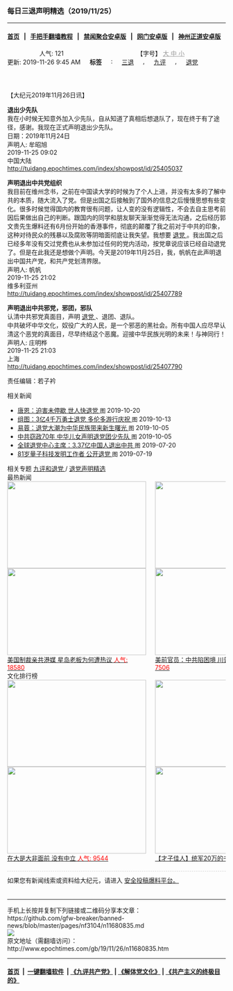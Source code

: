### 每日三退声明精选（2019/11/25）
------------------------

#### [首页](https://github.com/gfw-breaker/banned-news/blob/master/README.md) &nbsp;&nbsp;|&nbsp;&nbsp; [手把手翻墙教程](https://github.com/gfw-breaker/guides/wiki) &nbsp;&nbsp;|&nbsp;&nbsp; [禁闻聚合安卓版](https://github.com/gfw-breaker/bn-android) &nbsp;&nbsp;|&nbsp;&nbsp; [网门安卓版](https://github.com/oGate2/oGate) &nbsp;&nbsp;|&nbsp;&nbsp; [神州正道安卓版](https://github.com/SzzdOgate/update) 



<div class="column" id="artbody" itemprop="articleBody">
 <header role="heading">
  <div class="large-12 medium-12 small-12 columns articleBodyTopBar" id="topbar">
   <div class="large-9 medium-9 small-12 column" id="v2015_share">
    <a class="facebook-round icons" href="https://www.facebook.com/sharer/sharer.php?u=http://www.epochtimes.com/gb/19/11/26/n11680835.htm" target="_blank">
    </a>
    <a class="twitter-round icons" href="https://twitter.com/intent/tweet?text=%E6%AF%8F%E6%97%A5%E4%B8%89%E9%80%80%E8%81%B2%E6%98%8E%E7%B2%BE%E9%81%B8%EF%BC%882019%2F11%2F25%EF%BC%89&amp;via=dajiyuan&amp;url=http://www.epochtimes.com/gb/19/11/26/n11680835.htm" target="_blank">
    </a>
    <a class="email-round icons" displaytext="Email" href="mailto:?subject=%E6%AF%8F%E6%97%A5%E4%B8%89%E9%80%80%E8%81%B2%E6%98%8E%E7%B2%BE%E9%81%B8%EF%BC%882019%2F11%2F25%EF%BC%89&amp;body=%E6%AF%8F%E6%97%A5%E4%B8%89%E9%80%80%E8%81%B2%E6%98%8E%E7%B2%BE%E9%81%B8%EF%BC%882019%2F11%2F25%EF%BC%89%20http://www.epochtimes.com/gb/19/11/26/n11680835.htm" target="_top">
    </a>
    <span class="stButton">
     <span class="stLarge">
      <a class="djy-fonts icons" href="http://www.epochtimes.com/b5/19/11/26/n11680835.htm">
      </a>
     </span>
    </span>
    <span class="stButton">
     <span class="stLarge">
      <a class="story_function djy-print icons" href="#Print" onclick="window.print(); return false;" rel="nofollow" target="_blank">
      </a>
     </span>
    </span>
    <span class="stButton">
     <span class="pageview">
      人气: 121
     </span>
    </span>
   </div>
   <div class="large-3 medium-3 small-12 column">
    【字号】
    <a href="#" onclick="changeArticleFont('b');return false;" style="color: rgb(153, 153, 153);">
     大
    </a>
    <a href="#" onclick="changeArticleFont('m');return false;" style="color: rgb(153, 153, 153);">
     中
    </a>
    <a class="textLink" href="#" onclick="changeArticleFont('s');return false;" style="color: rgb(153, 153, 153);">
     小
    </a>
   </div>
   <div class="clear">
   </div>
  </div>
  <div class="mbottom10 large-12 medium-12 small-12 columns">
   <time datetime="2019-11-26T09:45:02+08:00">
    更新: 2019-11-26 9:45 AM
   </time>
   <span style="font-weight: bold;">
    标签
   </span>
   :
   <span style="display: none;">
    tags:
   </span>
   <a href="http://www.epochtimes.com/gb/tag/%E4%B8%89%E9%80%80.html" rel="tag">
    三退
   </a>
   ,
   <a href="http://www.epochtimes.com/gb/tag/%E4%B9%9D%E8%AF%84.html" rel="tag">
    九评
   </a>
   ,
   <a href="http://www.epochtimes.com/gb/tag/%E9%80%80%E5%85%9A.html" rel="tag">
    退党
   </a>
  </div>
 </header>
 <!-- article content begin -->
 <p>
  【大纪元2019年11月26日讯】
 </p>
 <p>
  <strong>
   退出少先队
  </strong>
  <br/>
  我在小时候无知意外加入少先队，自从知道了真相后想退队了，现在终于有了途径，感谢。我现在正式声明退出少先队。
  <br/>
  日期：2019年11月24日
  <br/>
  声明人: 牟昭旭
  <br/>
  2019-11-25 09:02
  <br/>
  中国大陆
  <br/>
  <a href="http://tuidang.epochtimes.com/index/showpost/id/25405037">
   http://tuidang.epochtimes.com/index/showpost/id/25405037
  </a>
 </p>
 <p>
  <strong>
   声明退出中共党组织
  </strong>
  <br/>
  我目前在维州念书，之前在中国读大学的时候为了个人上进，并没有太多的了解中共的本质，随大流入了党。但是出国之后接触到了国外的信息之后慢慢思想有些变化。很多时候觉得国内的教育很有问题，让人变的没有逻辑性，不会去自主思考前因后果做出自己的判断。跟国内的同学和朋友聊天渐渐觉得无法沟通，之后经历郭文贵先生爆料还有6月份开始的香港事件，彻底的颠覆了我之前对于中共的印象，这种对待民众的残暴以及腐败等阴暗面彻底让我失望。我想要
  <a href="http://www.epochtimes.com/gb/tag/%E9%80%80%E5%85%9A.html">
   退党
  </a>
  。我出国之后已经多年没有交过党费也从未参加过任何的党内活动，按党章说应该已经自动退党了。但是在此我还是想做个声明。今天是2019年11月25日，我，帆帆在此声明退出中国共产党，和共产党划清界限。
  <br/>
  声明人: 帆帆
  <br/>
  2019-11-25 21:02
  <br/>
  维多利亚州
  <br/>
  <a href="http://tuidang.epochtimes.com/index/showpost/id/25407789">
   http://tuidang.epochtimes.com/index/showpost/id/25407789
  </a>
 </p>
 <p>
  <strong>
   声明退出中共邪党，邪团，邪队
  </strong>
  <br/>
  认清中共邪党真面目，声明
  <a href="http://www.epochtimes.com/gb/tag/%E9%80%80%E5%85%9A.html">
   退党
  </a>
  、退团、退队。
  <br/>
  中共破坏中华文化，奴役广大的人民，是一个邪恶的黑社会。所有中国人应尽早认清这个恶党的真面目，尽早终结这个恶魔。迎接中华民族光明的未来！与神同行！
  <br/>
  声明人: 庄明桦
  <br/>
  2019-11-25 21:03
  <br/>
  上海
  <br/>
  <a href="http://tuidang.epochtimes.com/index/showpost/id/25407790">
   http://tuidang.epochtimes.com/index/showpost/id/25407790
  </a>
 </p>
 <p>
  责任编辑：若子衿
 </p>
 <!-- article content end -->
 <div id="below_article_ad">
  <div id="below_article_ad_inner">
  </div>
 </div>
 <aside role="complementary">
  <div class="large-12 medium-12 column" id="related">
   <div class="related-news">
    相关新闻
    <span class="triangle">
    </span>
   </div>
   <div class="related-list">
    <ul class="related-posts">
     <li>
      <span>
       <a href="http://www.epochtimes.com/gb/19/10/19/n11599540.htm">
       </a>
      </span>
      <span class="dot1 icons">
       <a href="http://www.epochtimes.com/gb/19/10/19/n11599540.htm">
       </a>
      </span>
      <span class="post-title">
       <a href="http://www.epochtimes.com/gb/19/10/19/n11599540.htm">
        唐恩：迫害未停歇 世人快退党
       </a>
       <font class="tu" style="font-size:13px;">
        图
       </font>
       <span class="post-date">
        2019-10-20
       </span>
      </span>
     </li>
     <li>
      <span>
       <a href="http://www.epochtimes.com/gb/19/10/13/n11584806.htm">
       </a>
      </span>
      <span class="dot2 icons">
       <a href="http://www.epochtimes.com/gb/19/10/13/n11584806.htm">
       </a>
      </span>
      <span class="post-title">
       <a href="http://www.epochtimes.com/gb/19/10/13/n11584806.htm">
        组图：3亿4千万勇士退党 多伦多游行庆祝
       </a>
       <font class="tu" style="font-size:13px;">
        图
       </font>
       <span class="post-date">
        2019-10-13
       </span>
      </span>
     </li>
     <li>
      <span>
       <a href="http://www.epochtimes.com/gb/19/10/5/n11569920.htm">
       </a>
      </span>
      <span class="dot3 icons">
       <a href="http://www.epochtimes.com/gb/19/10/5/n11569920.htm">
       </a>
      </span>
      <span class="post-title">
       <a href="http://www.epochtimes.com/gb/19/10/5/n11569920.htm">
        易蓉：退党大潮为中华民族带来新生曙光
       </a>
       <font class="tu" style="font-size:13px;">
        图
       </font>
       <span class="post-date">
        2019-10-05
       </span>
      </span>
     </li>
     <li>
      <span>
       <a href="http://www.epochtimes.com/gb/19/10/1/n11559279.htm">
       </a>
      </span>
      <span class="dot4 icons">
       <a href="http://www.epochtimes.com/gb/19/10/1/n11559279.htm">
       </a>
      </span>
      <span class="post-title">
       <a href="http://www.epochtimes.com/gb/19/10/1/n11559279.htm">
        中共窃政70年 中华儿女声明退党团少先队
       </a>
       <font class="tu" style="font-size:13px;">
        图
       </font>
       <span class="post-date">
        2019-10-05
       </span>
      </span>
     </li>
     <li>
      <span>
       <a href="http://www.epochtimes.com/gb/19/7/16/n11389022.htm">
       </a>
      </span>
      <span class="dot5 icons">
       <a href="http://www.epochtimes.com/gb/19/7/16/n11389022.htm">
       </a>
      </span>
      <span class="post-title">
       <a href="http://www.epochtimes.com/gb/19/7/16/n11389022.htm">
        全球退党中心主席：3.37亿中国人退出中共
       </a>
       <font class="tu" style="font-size:13px;">
        图
       </font>
       <span class="post-date">
        2019-07-20
       </span>
      </span>
     </li>
     <li>
      <span>
       <a href="http://www.epochtimes.com/gb/19/7/19/n11394585.htm">
       </a>
      </span>
      <span class="dot6 icons">
       <a href="http://www.epochtimes.com/gb/19/7/19/n11394585.htm">
       </a>
      </span>
      <span class="post-title">
       <a href="http://www.epochtimes.com/gb/19/7/19/n11394585.htm">
        81岁量子科技发明工作者 公开退党
       </a>
       <font class="tu" style="font-size:13px;">
        图
       </font>
       <span class="post-date">
        2019-07-19
       </span>
      </span>
     </li>
    </ul>
   </div>
  </div>
  <div class="mbottom10 mtop10 large-12 medium-12 small-12 left" id="relatedFocus">
   <span>
    相关专题
   </span>
   <a href="http://www.epochtimes.com/gb/nf3046.htm" rel="tag">
    九评和退党
   </a>
   /
   <a href="http://www.epochtimes.com/gb/nf3104.htm" rel="tag">
    退党声明精选
   </a>
  </div>
  <div class="article_bottom column" id="v2015_content_bottom">
   <div class="block-wrap">
    <div class="box_header boxTitle">
     最热新闻
    </div>
    <div class="border large-12 medium-12 small-12 columns">
     <div class="large-12 medium-12 small-12 columns">
      <div class="large-6 medium-6 small-6 left imagepost">
       <a href="http://www.epochtimes.com/gb/19/12/10/n11714459.htm" title="美国制裁亲共港媒 星岛老板为何遭热议">
        <img alt="" class="lazy attachment-djy_320_200 size-djy_320_200 wp-post-image" data-src="http://i.epochtimes.com/assets/uploads/2019/12/1912010333182188-320x200.jpg" height="200" src="/assets/themes/djy/images/white.png" width="320">
         <noscript>
          <img alt="" class="attachment-djy_320_200 size-djy_320_200 wp-post-image" height="200" src="http://i.epochtimes.com/assets/uploads/2019/12/1912010333182188-320x200.jpg" width="320"/>
         </noscript>
         <div>
          美国制裁亲共港媒 星岛老板为何遭热议
          <font color="red">
           人气: 18580
          </font>
         </div>
        </img>
       </a>
      </div>
      <div class="large-6 medium-6 small-6 left imagepost">
       <a href="http://www.epochtimes.com/gb/19/12/11/n11716613.htm" title="美前官员：中共陷困境 川普不需要贸易协议">
        <img alt="" class="lazy attachment-djy_320_200 size-djy_320_200 wp-post-image" data-src="http://i.epochtimes.com/assets/uploads/2019/12/GettyImages-1180494134-1-320x200.jpg" height="200" src="/assets/themes/djy/images/white.png" width="320">
         <noscript>
          <img alt="" class="attachment-djy_320_200 size-djy_320_200 wp-post-image" height="200" src="http://i.epochtimes.com/assets/uploads/2019/12/GettyImages-1180494134-1-320x200.jpg" width="320"/>
         </noscript>
         <div>
          美前官员：中共陷困境 川普不需要贸易协议
          <font color="red">
           人气: 7506
          </font>
         </div>
        </img>
       </a>
      </div>
     </div>
     <div class="large-12 medium-12 small-12 columns">
      <div class="large-6 medium-6 small-6 left imagepost">
       <a href="http://www.epochtimes.com/gb/19/12/11/n11716774.htm" title="初学格斗被安排与冠军对打 大学生被踢命危">
        <img alt="" class="lazy attachment-djy_320_200 size-djy_320_200 wp-post-image" data-src="http://i.epochtimes.com/assets/uploads/2019/12/Untitled-2-320x200.gif" height="200" src="/assets/themes/djy/images/white.png" width="320">
         <noscript>
          <img alt="" class="attachment-djy_320_200 size-djy_320_200 wp-post-image" height="200" src="http://i.epochtimes.com/assets/uploads/2019/12/Untitled-2-320x200.gif" width="320"/>
         </noscript>
         <div>
          初学格斗被安排与冠军对打 大学生被踢命危
          <font color="red">
           人气: 6471
          </font>
         </div>
        </img>
       </a>
      </div>
      <div class="large-6 medium-6 small-6 left imagepost">
       <a href="http://www.epochtimes.com/gb/19/12/11/n11716656.htm" title="疫情扩大 哈尔滨再有13名学生感染布病">
        <img alt="" class="lazy attachment-djy_320_200 size-djy_320_200 wp-post-image" data-src="http://i.epochtimes.com/assets/uploads/2008/06/806120829481093-320x200.jpg" height="200" src="/assets/themes/djy/images/white.png" width="320"/>
        <noscript>
         <img alt="" class="attachment-djy_320_200 size-djy_320_200 wp-post-image" height="200" src="http://i.epochtimes.com/assets/uploads/2008/06/806120829481093-320x200.jpg" width="320"/>
        </noscript>
        <div>
         疫情扩大 哈尔滨再有13名学生感染布病
         <font color="red">
          人气: 5594
         </font>
        </div>
       </a>
      </div>
     </div>
     <div class="large-12 medium-12 small-12 columns">
     </div>
    </div>
   </div>
   <div class="block-wrap">
    <div class="box_header boxTitle">
     文化排行榜
    </div>
    <div class="border large-12 medium-12 small-12 columns">
     <div class="large-12 medium-12 small-12 columns">
      <div class="large-6 medium-6 small-6 left imagepost">
       <a href="http://www.epochtimes.com/gb/19/11/26/n11682462.htm" title="在大是大非面前 没有中立">
        <span style="height: 200px">
         <img alt="" class="lazy attachment-djy_320_200 size-djy_320_200 wp-post-image" data-src="http://i.epochtimes.com/assets/uploads/2016/01/1601160748421695-320x200.jpg" height="200" src="/assets/themes/djy/images/white.png" width="320"/>
         <noscript>
          <img alt="" class="attachment-djy_320_200 size-djy_320_200 wp-post-image" height="200" src="http://i.epochtimes.com/assets/uploads/2016/01/1601160748421695-320x200.jpg" width="320"/>
         </noscript>
        </span>
        <div>
         在大是大非面前 没有中立
         <font color="red">
          人气: 9544
         </font>
        </div>
       </a>
      </div>
      <div class="large-6 medium-6 small-6 left imagepost">
       <a href="http://www.epochtimes.com/gb/19/12/1/n11693541.htm" title="【才子佳人】统军20万的书法家颜真卿">
        <span style="height: 200px">
         <img alt="" class="lazy attachment-djy_320_200 size-djy_320_200 wp-post-image" data-src="http://i.epochtimes.com/assets/uploads/2011/06/9d812b14f5e6443d96a110d902d1714c-320x200.jpg" height="200" src="/assets/themes/djy/images/white.png" width="320"/>
         <noscript>
          <img alt="" class="attachment-djy_320_200 size-djy_320_200 wp-post-image" height="200" src="http://i.epochtimes.com/assets/uploads/2011/06/9d812b14f5e6443d96a110d902d1714c-320x200.jpg" width="320"/>
         </noscript>
        </span>
        <div>
         【才子佳人】统军20万的书法家颜真卿
         <font color="red">
          人气: 3257
         </font>
        </div>
       </a>
      </div>
     </div>
     <div class="large-12 medium-12 small-12 columns">
      <div class="large-6 medium-6 small-6 left imagepost">
       <a href="http://www.epochtimes.com/gb/19/11/29/n11690587.htm" title="轮回中“我是谁”？前世为僧 今生为官">
        <span style="height: 200px">
         <img alt="" class="lazy attachment-djy_320_200 size-djy_320_200 wp-post-image" data-src="http://i.epochtimes.com/assets/uploads/2019/12/1901091505412483-320x200.jpg" height="200" src="/assets/themes/djy/images/white.png" width="320"/>
         <noscript>
          <img alt="" class="attachment-djy_320_200 size-djy_320_200 wp-post-image" height="200" src="http://i.epochtimes.com/assets/uploads/2019/12/1901091505412483-320x200.jpg" width="320"/>
         </noscript>
        </span>
        <div>
         轮回中“我是谁”？前世为僧 今生为官
         <font color="red">
          人气: 2646
         </font>
        </div>
       </a>
      </div>
      <div class="large-6 medium-6 small-6 left imagepost">
       <a href="http://www.epochtimes.com/gb/19/12/5/n11703454.htm" title="【三国英雄】之六：曹操如何绝地逢生">
        <span style="height: 200px">
         <img alt="" class="lazy attachment-djy_320_200 size-djy_320_200 wp-post-image" data-src="http://i.epochtimes.com/assets/uploads/2019/12/fcd477152def1d25eddbe2860078af63-320x200.jpg" height="200" src="/assets/themes/djy/images/white.png" width="320"/>
         <noscript>
          <img alt="" class="attachment-djy_320_200 size-djy_320_200 wp-post-image" height="200" src="http://i.epochtimes.com/assets/uploads/2019/12/fcd477152def1d25eddbe2860078af63-320x200.jpg" width="320"/>
         </noscript>
        </span>
        <div>
         【三国英雄】之六：曹操如何绝地逢生
         <font color="red">
          人气: 2155
         </font>
        </div>
       </a>
      </div>
     </div>
     <div class="large-12 medium-12 small-12 columns">
     </div>
    </div>
   </div>
   <div class="large-12 medium-12 small-12 column" style="margin: 20px 0; border-top: 1px dashed #ccc; padding-top: 10px;">
    <div id="baoliao_box">
     如果您有新闻线索或资料给大纪元，请进入
     <a class="tougaolink" href="https://tougao.epochtimes.com/tougao.php" target="_blank">
      安全投稿爆料平台。
     </a>
    </div>
   </div>
  </div>
 </aside>
</div>

<hr/>
手机上长按并复制下列链接或二维码分享本文章：<br/>
https://github.com/gfw-breaker/banned-news/blob/master/pages/nf3104/n11680835.md <br/>
<a href='https://github.com/gfw-breaker/banned-news/blob/master/pages/nf3104/n11680835.md'><img src='https://github.com/gfw-breaker/banned-news/blob/master/pages/nf3104/n11680835.md.png'/></a> <br/>
原文地址（需翻墙访问）：http://www.epochtimes.com/gb/19/11/26/n11680835.htm


------------------------
#### [首页](https://github.com/gfw-breaker/banned-news/blob/master/README.md) &nbsp;|&nbsp; [一键翻墙软件](https://github.com/gfw-breaker/nogfw/blob/master/README.md) &nbsp;| [《九评共产党》](https://github.com/gfw-breaker/9ping.md/blob/master/README.md#九评之一评共产党是什么) | [《解体党文化》](https://github.com/gfw-breaker/jtdwh.md/blob/master/README.md) | [《共产主义的终极目的》](https://github.com/gfw-breaker/gczydzjmd.md/blob/master/README.md)


<img src='http://gfw-breaker.win/banned-news/pages/nf3104/n11680835.md' width='0px' height='0px'/>